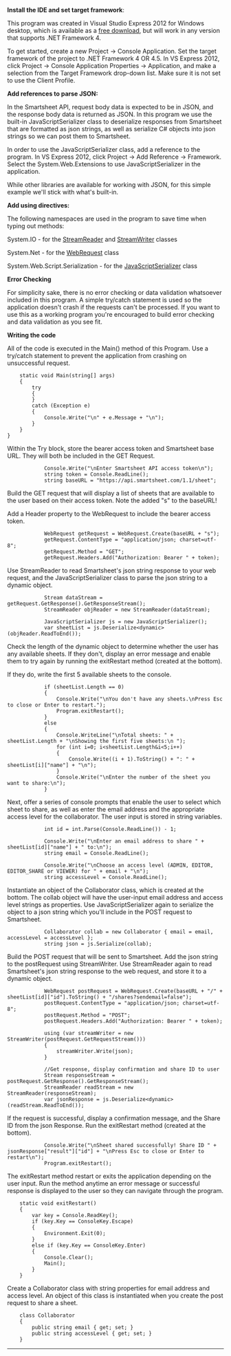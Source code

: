 
**Install the IDE and set target framework**:

This program was created in Visual Studio Express 2012 for Windows desktop, which is available as a [free download](http://www.microsoft.com/visualstudio/eng/products/visual-studio-express-for-windows-desktop), but will work in any version that supports .NET Framework 4.

To get started, create a new Project → Console Application. Set the target framework of the project to .NET Framework 4 OR 4.5. In VS Express 2012, click Project → Console Application Properties → Application, and make a selection from the Target Framework drop-down list. Make sure it is not set to use the Client Profile.

**Add references to parse JSON:**

In the Smartsheet API, request body data is expected to be in JSON, and the response body data is returned as JSON. In this program we use the built-in JavaScriptSerializer class to deserialize responses from Smartsheet that are formatted as json strings, as well as serialize C# objects into json strings so we can post them to Smartsheet. 

In order to use the JavaScriptSerializer class, add a reference to the program. In VS Express 2012, click Project → Add Reference → Framework. Select the System.Web.Extensions to use JavaScriptSerializer in the application.

While other libraries are available for working with JSON, for this simple example we'll stick with what's built-in.

**Add using directives:**

The following namespaces are used in the program to save time when typing out methods:

System.IO - for the [StreamReader](http://msdn.microsoft.com/en-us/library/system.io.streamreader.aspx) and [StreamWriter](http://msdn.microsoft.com/en-us/library/system.io.streamwriter.aspx) classes

System.Net - for the [WebRequest](http://msdn.microsoft.com/en-us/library/system.net.webrequest.aspx) class

System.Web.Script.Serialization - for the [JavaScriptSerializer](http://msdn.microsoft.com/en-us/library/system.web.script.serialization.javascriptserializer.aspx) class

**Error Checking**

For simplicity sake, there is no error checking or data validation whatsoever included in this program. A simple try/catch statement is used so the application doesn't crash if the requests can't be processed. If you want to use this as a working program you're encouraged to build error checking and data validation as you see fit.

**Writing the code**

All of the code is executed in the Main() method of this Program. Use a try/catch statement to prevent the application from crashing on unsuccessful request. 

        static void Main(string[] args)
        {
            try
            {
            }
            catch (Exception e)
            {
                Console.Write("\n" + e.Message + "\n");
            }
    	}
    }
Within the Try block, store the bearer access token and Smartsheet base URL. They will both be included in the GET Request.

                Console.Write("\nEnter Smartsheet API access token\n");
                string token = Console.ReadLine();
                string baseURL = "https://api.smartsheet.com/1.1/sheet";

Build the GET request that will display a list of sheets that are available to the user based on their access token. Note the added "s" to the baseURL!

Add a Header property to the WebRequest to include the bearer access token. 

                WebRequest getRequest = WebRequest.Create(baseURL + "s");
                getRequest.ContentType = "application/json; charset=utf-8";
                getRequest.Method = "GET";
                getRequest.Headers.Add("Authorization: Bearer " + token);

Use StreamReader to read Smartsheet's json string response to your web request, and the JavaScriptSerializer class to parse the json string to a dynamic object. 

                Stream dataStream = getRequest.GetResponse().GetResponseStream();
                StreamReader objReader = new StreamReader(dataStream);

                JavaScriptSerializer js = new JavaScriptSerializer();
                var sheetList = js.Deserialize<dynamic>(objReader.ReadToEnd());


Check the length of the dynamic object to determine whether the user has any available sheets. If they don't, display an error message and enable them to try again by running the exitRestart method (created at the bottom). 

If they do, write the first 5 available sheets to the console. 

                if (sheetList.Length == 0)
                {
                    Console.Write("\nYou don't have any sheets.\nPress Esc to close or Enter to restart.");
                    Program.exitRestart();
                }
                else
                {
                    Console.WriteLine("\nTotal sheets: " + sheetList.Length + "\nShowing the first five sheets:\n ");
                    for (int i=0; i<sheetList.Length&i<5;i++)
                    {
                        Console.Write((i + 1).ToString() + ": " + sheetList[i]["name"] + "\n");
                    }
                    Console.Write("\nEnter the number of the sheet you want to share:\n");
                }

Next, offer a series of console prompts that enable the user to select which sheet to share, as well as enter the email address and the appropriate access level for the collaborator. The user input is stored in string variables.

                int id = int.Parse(Console.ReadLine()) - 1;

                Console.Write("\nEnter an email address to share " + sheetList[id]["name"] + " to:\n");
                string email = Console.ReadLine();

                Console.Write("\nChoose an access level (ADMIN, EDITOR, EDITOR_SHARE or VIEWER) for " + email + "\n");
                string accessLevel = Console.ReadLine();


Instantiate an object of the Collaborator class, which is created at the bottom. The collab object will have the user-input email address and access level strings as properties. Use JavaScriptSerializer again to serialize the object to a json string which you'll include in the POST request to Smartsheet.

                Collaborator collab = new Collaborator { email = email, accessLevel = accessLevel };
                string json = js.Serialize(collab);


Build the POST request that will be sent to Smartsheet. Add the json string to the postRequest using StreamWriter. Use StreamReader again to read Smartsheet's json string response to the web request, and store it to a dynamic object.

                WebRequest postRequest = WebRequest.Create(baseURL + "/" + sheetList[id]["id"].ToString() + "/shares?sendemail=false");
                postRequest.ContentType = "application/json; charset=utf-8";
                postRequest.Method = "POST";
                postRequest.Headers.Add("Authorization: Bearer " + token);

                using (var streamWriter = new StreamWriter(postRequest.GetRequestStream()))
                {
                    streamWriter.Write(json);
                }

                //Get response, display confirmation and share ID to user
                Stream responseStream = postRequest.GetResponse().GetResponseStream();
                StreamReader readStream = new StreamReader(responseStream);
                var jsonResponse = js.Deserialize<dynamic>(readStream.ReadToEnd());


If the request is successful, display a confirmation message, and the Share ID from the json Response. Run the exitRestart method (created at the bottom).

                Console.Write("\nSheet shared successfully! Share ID " + jsonResponse["result"]["id"] + "\nPress Esc to close or Enter to restart\n");
                Program.exitRestart();


The exitRestart method restart or exits the application depending on the user input. Run the method anytime an error message or successful response is displayed to the user so they can navigate through the program.
        
		static void exitRestart()
        {
            var key = Console.ReadKey();
            if (key.Key == ConsoleKey.Escape)
            {
                Environment.Exit(0);
            }
            else if (key.Key == ConsoleKey.Enter)
            {
                Console.Clear();
                Main();
            }
        }
Create a Collaborator class with string properties for email address and access level. An object of this class is instantiated when you create the post request to share a sheet. 

        class Collaborator
        {
            public string email { get; set; }
            public string accessLevel { get; set; }
        }

****